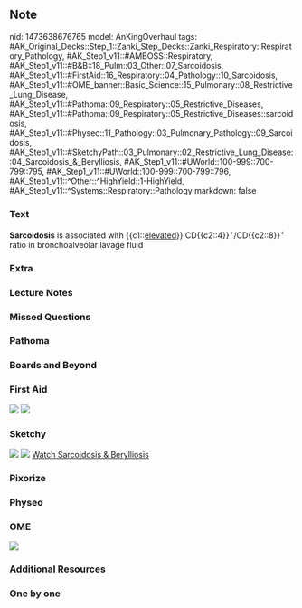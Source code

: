 ## Note
nid: 1473638676765
model: AnKingOverhaul
tags: #AK_Original_Decks::Step_1::Zanki_Step_Decks::Zanki_Respiratory::Respiratory_Pathology, #AK_Step1_v11::#AMBOSS::Respiratory, #AK_Step1_v11::#B&B::18_Pulm::03_Other::07_Sarcoidosis, #AK_Step1_v11::#FirstAid::16_Respiratory::04_Pathology::10_Sarcoidosis, #AK_Step1_v11::#OME_banner::Basic_Science::15_Pulmonary::08_Restrictive_Lung_Disease, #AK_Step1_v11::#Pathoma::09_Respiratory::05_Restrictive_Diseases, #AK_Step1_v11::#Pathoma::09_Respiratory::05_Restrictive_Diseases::sarcoidosis, #AK_Step1_v11::#Physeo::11_Pathology::03_Pulmonary_Pathology::09_Sarcoidosis, #AK_Step1_v11::#SketchyPath::03_Pulmonary::02_Restrictive_Lung_Disease::04_Sarcoidosis_&_Berylliosis, #AK_Step1_v11::#UWorld::100-999::700-799::795, #AK_Step1_v11::#UWorld::100-999::700-799::796, #AK_Step1_v11::^Other::^HighYield::1-HighYield, #AK_Step1_v11::^Systems::Respiratory::Pathology
markdown: false

### Text
<div>
  <b>Sarcoidosis</b> is associated with {{c1::<u>elevated</u>}}
  CD{{c2::4}}<sup>+</sup>/CD{{c2::8}}<sup>+</sup> ratio in
  bronchoalveolar lavage fluid
</div>

### Extra


### Lecture Notes


### Missed Questions


### Pathoma


### Boards and Beyond


### First Aid
<img src="tmpnrJoqS.png"> <img src="tmpmdxWk6.png">

### Sketchy
<img src="CD4CD8%20elevated%20ratio_1566160514431.jpg"> <img src=
"Screen%20Shot%202019-12-29%20at%2011.29.27%20AM.JPG"> <a href=
"https://dashboard.sketchy.com/study/medical/courses/medical-pathophysiology/units/medical-pathophysiology-pulmonary/videos/medical-pathophysiology-pulmonary-restrictive-lung-disease-sarcoidosis-and-berylliosis?utm_source=anki&utm_medium=partnership&utm_campaign=february_update&utm_content=medical">
Watch Sarcoidosis & Berylliosis</a>

### Pixorize


### Physeo


### OME
<div class="ome-widget">
  <a href=
  "https://onlinemeded.org/spa/pulmonary/restrictive-lung-disease/acquire?ref=anki">
  <img src="_OME_AnkiFlashcards_Lesson_1.png"></a>
</div>

### Additional Resources


### One by one

